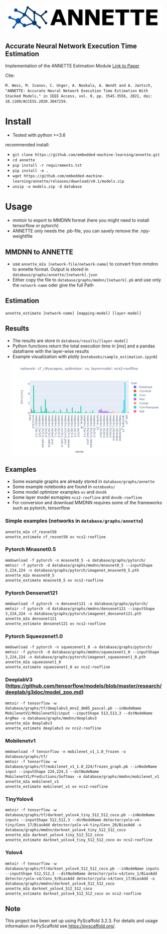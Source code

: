 <div align="center">
  <img src="_img/banner.png">
</div>

## Accurate Neural Network Execution Time Estimation

Implementation of the ANNETTE Estimation Module <a href="https://ieeexplore.ieee.org/abstract/document/9306831/" target="_blank">Link to Paper</a>

Cite: 

`M. Wess, M. Ivanov, C. Unger, A. Nookala, A. Wendt and A. Jantsch, "ANNETTE: Accurate Neural Network Execution Time Estimation With Stacked Models," in IEEE Access, vol. 9, pp. 3545-3556, 2021, doi: 10.1109/ACCESS.2020.3047259.`

# Install
* Tested with python >=3.6

recommended install:
- `git clone https://github.com/embedded-machine-learning/annette.git`
- `cd annette`
- `pip install -r requirements.txt`
- `pip install -e .`
- `wget https://github.com/embedded-machine-learning/annette/releases/download/v0.1/models.zip`
- `unzip -o models.zip -d database`


# Usage
* mmtoir to export to MMDNN format (here you might need to install tensorflow or pytorch)
* ANNETTE only needs the .pb-file, you can savely remove the .npy-weightfile

## MMDNN to ANNETTE
* use `annette_m2a [network-file/network-name]` to convert from mmdnn to annette format. Output is stored in `database/graphs/annette/[network].json`
* Either copy the file to `database/graphs/mmdnn/[network].pb` and use only the `network-name` oder give the full Path

## Estimation
`annette_estimate [network-name] [mapping-model] [layer-model]`

## Results
* The results are store in `database/results/[layer-model]`
* Python functions return the total execution time in [ms] and a pandas dataframe with the layer-wise results
* Example visualization with plotly (`notebooks/sample_estimation.ipynb`)
<img src='_img/result.png'></img>

## Examples

* Some example graphs are already stored in `database/graphs/annette`
* Some example notebooks are found in `notebooks/`
* Some model optimizer examples `ov` and `dnndk`
* Some layer model exmaples `ncs2-roofline` and `dnndk-roofline`
* For conversion and download MMDNN requires some of the frameworks such as pytorch, tensorflow

### Simple examples (networks in `database/graphs/annette`)

```
annette_m2a cf_resnet50 
annette_estimate cf_resnet50 ov ncs2-roofline
```

### Pytorch Mnasnet0.5
```
mmdownload -f pytorch -n mnasnet0_5 -o database/graphs/pytorch/
mmtoir -f pytorch -d database/graphs/mmdnn/mnasnet0_5 --inputShape 3,224,224 -n database/graphs/pytorch/imagenet_mnasnet0_5.pth
annette_m2a mnasnet0_5
annette_estimate mnasnet0_5 ov ncs2-roofline
```

### Pytorch Densenet121
```
mmdownload -f pytorch -n densenet121 -o database/graphs/pytorch/
mmtoir -f pytorch -d database/graphs/mmdnn/densenet121 --inputShape 3,224,224 -n database/graphs/pytorch/imagenet_densenet121.pth
annette_m2a densenet121 
annette_estimate densenet121 ov ncs2-roofline
```

### Pytorch Squeezenet1.0
```
mmdownload -f pytorch -n squeezenet1_0 -o database/graphs/pytorch/
mmtoir -f pytorch -d database/graphs/mmdnn/squeezenet1_0 --inputShape 3,224,224 -n database/graphs/pytorch/imagenet_squeezenet1_0.pth
annette_m2a squeezenet1_0 
annette_estimate squeezenet1_0 ov ncs2-roofline
```


### DeeplabV3 (https://github.com/tensorflow/models/blob/master/research/deeplab/g3doc/model_zoo.md)
```
mmtoir -f tensorflow -w database/graphs/tf/deeplabv3_mnv2_dm05_pascal.pb --inNodeName MobilenetV2/MobilenetV2/input --inputShape 513,513,3 --dstNodeName ArgMax -o database/graphs/mmdnn/deeplabv3
annette_m2a deeplabv3 
annette_estimate deeplabv3 ov ncs2-roofline
```

### Mobilenetv1
```
mmdownload -f tensorflow -n mobilenet_v1_1.0_frozen -o database/graphs/tf/
mmtoir -f tensorflow -w database/graphs/tf/mobilenet_v1_1.0_224/frozen_graph.pb --inNodeName input --inputShape 224,224,3 --dstNodeName MobilenetV1/Predictions/Softmax -o database/graphs/mmdnn/mobilenet_v1
annette_m2a mobilenet_v1
annette_estimate mobilenet_v1 ov ncs2-roofline
```

### TinyYolov4
```
mmtoir -f tensorflow -w database/graphs/tf/darknet_yolov4_tiny_512_512_coco.pb --inNodeName inputs --inputShape 512,512,3 --dstNodeName detector/yolo-v4-tiny/Conv_17/BiasAdd detector/yolo-v4-tiny/Conv_20/BiasAdd -o database/graphs/mmdnn/darknet_yolov4_tiny_512_512_coco
annette_m2a darknet_yolov4_tiny_512_512_coco
annette_estimate darknet_yolov4_tiny_512_512_coco ov ncs2-roofline
```

### Yolov4
```
mmtoir -f tensorflow -w database/graphs/tf/darknet_yolov4_512_512_coco.pb --inNodeName inputs --inputShape 512,512,3 --dstNodeName detector/yolo-v4/Conv_1/BiasAdd detector/yolo-v4/Conv_9/BiasAdd detector/yolo-v4/Conv_17/BiasAdd -o database/graphs/mmdnn/darknet_yolov4_512_512_coco
annette_m2a darknet_yolov4_512_512_coco
annette_estimate darknet_yolov4_512_512_coco ov ncs2-roofline
```


## Note
This project has been set up using PyScaffold 3.2.3. For details and usage
information on PyScaffold see https://pyscaffold.org/.